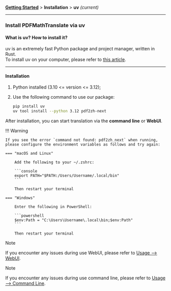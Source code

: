 <!-- CHUNK ID: chunk_23005398  CHUNK TYPE: paragraph START_LINE:1 -->
[**Getting Started**](./getting-started.md) > **Installation** > **uv** _(current)_

<!-- CHUNK ID: h_rule_35f37ae7  CHUNK TYPE: h_rule START_LINE:3 -->
---

<!-- CHUNK ID: chunk_D43EE31C  CHUNK TYPE: header START_LINE:5 -->
### Install PDFMathTranslate via uv

<!-- CHUNK ID: chunk_1BF9C99B  CHUNK TYPE: header START_LINE:7 -->
#### What is uv? How to install it?

<!-- CHUNK ID: chunk_8963BEA0  CHUNK TYPE: paragraph START_LINE:9 -->
uv is an extremely fast Python package and project manager, written in Rust.
<br>
To install uv on your computer, please refer to [this article](https://docs.astral.sh/uv/getting-started/installation/).

<!-- CHUNK ID: h_rule_8054c7e6  CHUNK TYPE: h_rule START_LINE:13 -->
---

<!-- CHUNK ID: chunk_6EBC627B  CHUNK TYPE: header START_LINE:15 -->
#### Installation

<!-- CHUNK ID: chunk_05BD0E93  CHUNK TYPE: list START_LINE:17 -->
1. Python installed (3.10 <= version <= 3.12);

2. Use the following command to use our package:

    ```bash
    pip install uv
    uv tool install --python 3.12 pdf2zh-next
    ```

<!-- CHUNK ID: chunk_74F9EC5E  CHUNK TYPE: paragraph START_LINE:26 -->
After installation, you can start translation via the **command line** or **WebUI**.

<!-- CHUNK ID: chunk_747DC3A8  CHUNK TYPE: callout_mkdocs START_LINE:28 -->
!!! Warning

    If you see the error `command not found: pdf2zh_next` when running, please configure the environment variables as follows and try again:

    === "macOS and Linux"

        Add the following to your ~/.zshrc:

        ```console
        export PATH="$PATH:/Users/Username/.local/bin"
        ```

        Then restart your terminal

    === "Windows"

        Enter the following in PowerShell:

        ```powershell
        $env:Path = "C:\Users\Username\.local\bin;$env:Path"
        ```

        Then restart your terminal

<!-- CHUNK ID: chunk_C86DFF6A  CHUNK TYPE: blockquote START_LINE:52 -->
> [!NOTE]
> If you encounter any issues during use WebUI, please refer to [Usage --> WebUI](./USAGE_webui.md).

> [!NOTE]
> If you encounter any issues during use command line, please refer to [Usage --> Command Line](./USAGE_commandline.md).
